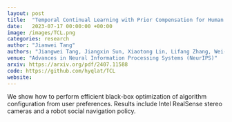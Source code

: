 ```yaml
---
layout: post
title:  "Temporal Continual Learning with Prior Compensation for Human Motion Prediction"
date:   2023-07-17 00:00:00 +00:00
image: /images/TCL.png
categories: research
author: "Jianwei Tang"
authors: "Jiangwei Tang, Jiangxin Sun, Xiaotong Lin, Lifang Zhang, Wei-Shi Zheng, Jian-Fang Hu*"
venue: "Advances in Neural Information Processing Systems (NeurIPS)"
arxiv: https://arxiv.org/pdf/2407.11588
code: https://github.com/hyqlat/TCL
website: 
---
```

We show how to perform efficient black-box optimization of algorithm configuration from user preferences. Results include Intel RealSense stereo cameras and a robot social navigation policy.
